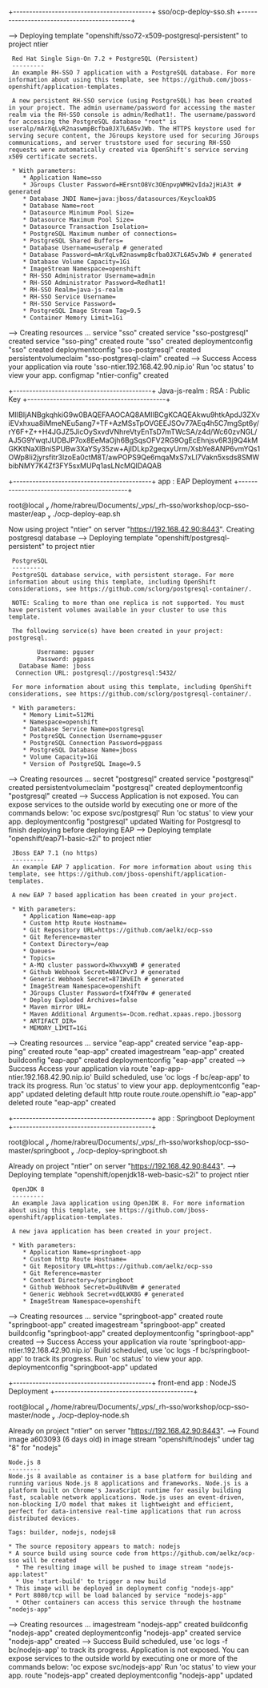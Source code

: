 +-------------------------------------------+
sso/ocp-deploy-sso.sh
+-------------------------------------------+

--> Deploying template "openshift/sso72-x509-postgresql-persistent" to project ntier

     Red Hat Single Sign-On 7.2 + PostgreSQL (Persistent)
     ---------
     An example RH-SSO 7 application with a PostgreSQL database. For more information about using this template, see https://github.com/jboss-openshift/application-templates.

     A new persistent RH-SSO service (using PostgreSQL) has been created in your project. The admin username/password for accessing the master realm via the RH-SSO console is admin/Redhat1!. The username/password for accessing the PostgreSQL database "root" is useralp/mArXqLvR2naswmpBcfba0JX7L6A5vJWb. The HTTPS keystore used for serving secure content, the JGroups keystore used for securing JGroups communications, and server truststore used for securing RH-SSO requests were automatically created via OpenShift's service serving x509 certificate secrets.

     * With parameters:
        * Application Name=sso
        * JGroups Cluster Password=HErsntO8Vc3OEnpvpWMH2vIda2jHiA3t # generated
        * Database JNDI Name=java:jboss/datasources/KeycloakDS
        * Database Name=root
        * Datasource Minimum Pool Size=
        * Datasource Maximum Pool Size=
        * Datasource Transaction Isolation=
        * PostgreSQL Maximum number of connections=
        * PostgreSQL Shared Buffers=
        * Database Username=useralp # generated
        * Database Password=mArXqLvR2naswmpBcfba0JX7L6A5vJWb # generated
        * Database Volume Capacity=1Gi
        * ImageStream Namespace=openshift
        * RH-SSO Administrator Username=admin
        * RH-SSO Administrator Password=Redhat1!
        * RH-SSO Realm=java-js-realm
        * RH-SSO Service Username=
        * RH-SSO Service Password=
        * PostgreSQL Image Stream Tag=9.5
        * Container Memory Limit=1Gi

--> Creating resources ...
    service "sso" created
    service "sso-postgresql" created
    service "sso-ping" created
    route "sso" created
    deploymentconfig "sso" created
    deploymentconfig "sso-postgresql" created
    persistentvolumeclaim "sso-postgresql-claim" created
--> Success
    Access your application via route 'sso-ntier.192.168.42.90.nip.io' 
    Run 'oc status' to view your app.
configmap "ntier-config" created

+-------------------------------------------+
Java-js-realm : RSA : Public Key
+-------------------------------------------+

MIIBIjANBgkqhkiG9w0BAQEFAAOCAQ8AMIIBCgKCAQEAkwu9htkApdJ3ZXviEVxhxua8iMmeNEu5ang7+TF+AzMSsTpOVGEEJSOv77AEq4h5C7mgSpt6y/rY6F+Z++H4JGJZ5JicOySxvdVNhreVtyEnTsD7mTWcSA/z4d/Wc60zvNGL/AJ5G9YwqtJUDBJP7ox8EeMaOjh6BgSqsOFV2RG9OgEcEhnjsv6R3j9Q4kMGKKtNaXlBniSPUBw3XaYSy35zw+AjIDLkp2geqxyUrm/XsbYe8ANP6vmYQs1OWp8Ii2jyrsfitr3lzoEa0ctM8T/awPOPS9Qe6mqaMxS7xLl7Vakn5xsds8SMWbibNMY7K4Zf3FY5sxMUPq1asLNcMQIDAQAB

+-------------------------------------------+
app : EAP Deployment
+-------------------------------------------+

root@local  /home/rabreu/Documents/_vps/_rh-sso/workshop/ocp-sso-master/eap  ./ocp-deploy-eap.sh

Now using project "ntier" on server "https://192.168.42.90:8443".
Creating postgresql database
--> Deploying template "openshift/postgresql-persistent" to project ntier

     PostgreSQL
     ---------
     PostgreSQL database service, with persistent storage. For more information about using this template, including OpenShift considerations, see https://github.com/sclorg/postgresql-container/.
     
     NOTE: Scaling to more than one replica is not supported. You must have persistent volumes available in your cluster to use this template.

     The following service(s) have been created in your project: postgresql.
     
            Username: pguser
            Password: pgpass
       Database Name: jboss
      Connection URL: postgresql://postgresql:5432/
     
     For more information about using this template, including OpenShift considerations, see https://github.com/sclorg/postgresql-container/.

     * With parameters:
        * Memory Limit=512Mi
        * Namespace=openshift
        * Database Service Name=postgresql
        * PostgreSQL Connection Username=pguser
        * PostgreSQL Connection Password=pgpass
        * PostgreSQL Database Name=jboss
        * Volume Capacity=1Gi
        * Version of PostgreSQL Image=9.5

--> Creating resources ...
    secret "postgresql" created
    service "postgresql" created
    persistentvolumeclaim "postgresql" created
    deploymentconfig "postgresql" created
--> Success
    Application is not exposed. You can expose services to the outside world by executing one or more of the commands below:
     'oc expose svc/postgresql' 
    Run 'oc status' to view your app.
deploymentconfig "postgresql" updated
Waiting for Postgresql to finish deploying before deploying EAP
--> Deploying template "openshift/eap71-basic-s2i" to project ntier

     JBoss EAP 7.1 (no https)
     ---------
     An example EAP 7 application. For more information about using this template, see https://github.com/jboss-openshift/application-templates.

     A new EAP 7 based application has been created in your project.

     * With parameters:
        * Application Name=eap-app
        * Custom http Route Hostname=
        * Git Repository URL=https://github.com/aelkz/ocp-sso
        * Git Reference=master
        * Context Directory=/eap
        * Queues=
        * Topics=
        * A-MQ cluster password=XhwvxyWB # generated
        * Github Webhook Secret=N0ACPvrJ # generated
        * Generic Webhook Secret=871WvEIh # generated
        * ImageStream Namespace=openshift
        * JGroups Cluster Password=tfX4fY0w # generated
        * Deploy Exploded Archives=false
        * Maven mirror URL=
        * Maven Additional Arguments=-Dcom.redhat.xpaas.repo.jbossorg
        * ARTIFACT_DIR=
        * MEMORY_LIMIT=1Gi

--> Creating resources ...
    service "eap-app" created
    service "eap-app-ping" created
    route "eap-app" created
    imagestream "eap-app" created
    buildconfig "eap-app" created
    deploymentconfig "eap-app" created
--> Success
    Access your application via route 'eap-app-ntier.192.168.42.90.nip.io' 
    Build scheduled, use 'oc logs -f bc/eap-app' to track its progress.
    Run 'oc status' to view your app.
deploymentconfig "eap-app" updated
deleting default http route
route.route.openshift.io "eap-app" deleted
route "eap-app" created

+-------------------------------------------+
app : Springboot Deployment
+-------------------------------------------+

root@local  /home/rabreu/Documents/_vps/_rh-sso/workshop/ocp-sso-master/springboot  ./ocp-deploy-springboot.sh

Already on project "ntier" on server "https://192.168.42.90:8443".
--> Deploying template "openshift/openjdk18-web-basic-s2i" to project ntier

     OpenJDK 8
     ---------
     An example Java application using OpenJDK 8. For more information about using this template, see https://github.com/jboss-openshift/application-templates.

     A new java application has been created in your project.

     * With parameters:
        * Application Name=springboot-app
        * Custom http Route Hostname=
        * Git Repository URL=https://github.com/aelkz/ocp-sso
        * Git Reference=master
        * Context Directory=/springboot
        * Github Webhook Secret=Du4UNvBm # generated
        * Generic Webhook Secret=vdQLWX8G # generated
        * ImageStream Namespace=openshift

--> Creating resources ...
    service "springboot-app" created
    route "springboot-app" created
    imagestream "springboot-app" created
    buildconfig "springboot-app" created
    deploymentconfig "springboot-app" created
--> Success
    Access your application via route 'springboot-app-ntier.192.168.42.90.nip.io' 
    Build scheduled, use 'oc logs -f bc/springboot-app' to track its progress.
    Run 'oc status' to view your app.
deploymentconfig "springboot-app" updated

+-------------------------------------------+
front-end app : NodeJS Deployment
+-------------------------------------------+

root@local  /home/rabreu/Documents/_vps/_rh-sso/workshop/ocp-sso-master/node  ./ocp-deploy-node.sh

Already on project "ntier" on server "https://192.168.42.90:8443".
--> Found image a603093 (6 days old) in image stream "openshift/nodejs" under tag "8" for "nodejs"

    Node.js 8 
    --------- 
    Node.js 8 available as container is a base platform for building and running various Node.js 8 applications and frameworks. Node.js is a platform built on Chrome's JavaScript runtime for easily building fast, scalable network applications. Node.js uses an event-driven, non-blocking I/O model that makes it lightweight and efficient, perfect for data-intensive real-time applications that run across distributed devices.

    Tags: builder, nodejs, nodejs8

    * The source repository appears to match: nodejs
    * A source build using source code from https://github.com/aelkz/ocp-sso will be created
      * The resulting image will be pushed to image stream "nodejs-app:latest"
      * Use 'start-build' to trigger a new build
    * This image will be deployed in deployment config "nodejs-app"
    * Port 8080/tcp will be load balanced by service "nodejs-app"
      * Other containers can access this service through the hostname "nodejs-app"

--> Creating resources ...
    imagestream "nodejs-app" created
    buildconfig "nodejs-app" created
    deploymentconfig "nodejs-app" created
    service "nodejs-app" created
--> Success
    Build scheduled, use 'oc logs -f bc/nodejs-app' to track its progress.
    Application is not exposed. You can expose services to the outside world by executing one or more of the commands below:
     'oc expose svc/nodejs-app' 
    Run 'oc status' to view your app.
route "nodejs-app" created
deploymentconfig "nodejs-app" updated
